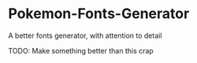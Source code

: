 # Pokemon-Fonts-Generator

A better fonts generator, with attention to detail

TODO: Make something better than this crap
